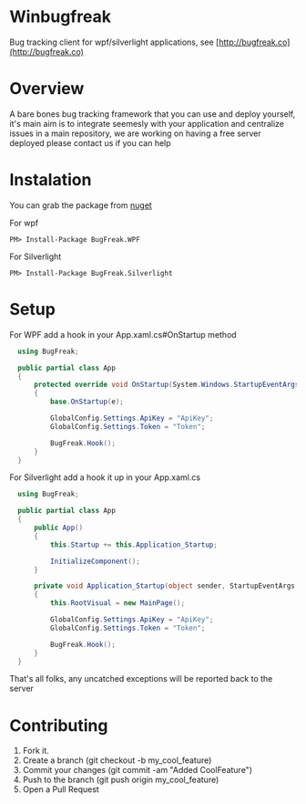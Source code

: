 Winbugfreak
===========

Bug tracking client for wpf/silverlight applications, see [http://bugfreak.co](http://bugfreak.co)

Overview
========

A bare bones bug tracking framework that you can use and deploy yourself, it's main aim is to integrate seemesly 
with your application and centralize issues in a main repository, we are working on having a free server deployed
please contact us if you can help

Instalation
===========

You can grab the package from [nuget](http://www.nuget.org/)

For wpf
```
PM> Install-Package BugFreak.WPF
```

For Silverlight
```
PM> Install-Package BugFreak.Silverlight
```

Setup
=============

For WPF add a hook in your App.xaml.cs#OnStartup method
```csharp
  using BugFreak;

  public partial class App
  {
      protected override void OnStartup(System.Windows.StartupEventArgs e)
      {
          base.OnStartup(e);

          GlobalConfig.Settings.ApiKey = "ApiKey";
          GlobalConfig.Settings.Token = "Token";

          BugFreak.Hook();
      }
  }

```

For Silverlight add a hook it up in your App.xaml.cs

```csharp
  using BugFreak;

  public partial class App
  {
      public App()
      {
          this.Startup += this.Application_Startup;

          InitializeComponent();
      }

      private void Application_Startup(object sender, StartupEventArgs e)
      {
          this.RootVisual = new MainPage();

          GlobalConfig.Settings.ApiKey = "ApiKey";
          GlobalConfig.Settings.Token = "Token";

          BugFreak.Hook();
      }
  }
```

That's all folks, any uncatched exceptions will be reported back to the server

Contributing
============

1. Fork it.
2. Create a branch (git checkout -b my_cool_feature)
3. Commit your changes (git commit -am "Added CoolFeature")
4. Push to the branch (git push origin my_cool_feature)
5. Open a Pull Request
